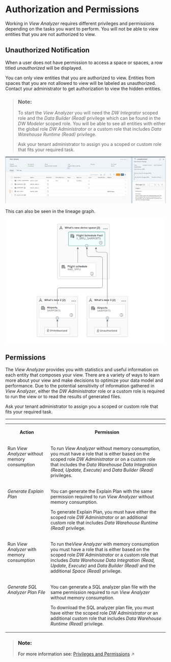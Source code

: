 <!-- loioe5f9e8172d0340528c6bd1696d321e40 -->

# Authorization and Permissions

Working in *View Analyzer* requires different privileges and permissions depending on the tasks you want to perform. You will not be able to view entities that you are not authorized to view.



<a name="loioe5f9e8172d0340528c6bd1696d321e40__section_u52_mvf_scc"/>

## Unauthorized Notification

When a user does not have permission to access a space or spaces, a row titled *unauthorized* will be displayed.

You can only view entities that you are authorized to view. Entities from spaces that you are not allowed to view will be labeled as unauthorized. Contact your administrator to get authorization to view the hidden entities.

> ### Note:  
> To start the *View Analyzer* you will need the *DW Integrator* scoped role and the *Data Builder \(Read\)* privilege which can be found in the *DW Modeler* scoped role. You will be able to see all entities with either the global role *DW Administrator* or a custom role that includes *Data Warehouse Runtime \(Read\)* privilege.
> 
> Ask your tenant administrator to assign you a scoped or custom role that fits your required task.

![](images/Cross-space_view_analyzer_8_unauthorized_db36e49.png)

This can also be seen in the lineage graph.

![](images/Cross-space_unauthorized_lineage_9_61a8d4d.png)



<a name="loioe5f9e8172d0340528c6bd1696d321e40__section_l4f_svf_scc"/>

## Permissions

The *View Analyzer* provides you with statistics and useful information on each entity that composes your view. There are a variety of ways to learn more about your view and make decisions to optimize your data model and performance. Due to the potential sensitivity of information gathered in *View Analyzer*, either the *DW Administrator* role or a custom role is required to run the view or to read the results of generated files.

Ask your tenant administrator to assign you a scoped or custom role that fits your required task.

****


<table>
<tr>
<th valign="top">

Action

</th>
<th valign="top">

Permission

</th>
</tr>
<tr>
<td valign="top">

Run *View Analyzer* without memory consumption

</td>
<td valign="top">

To run *View Analyzer* without memory consumption, you must have a role that is either based on the scoped role *DW Administrator* or on a custom role that includes the *Data Warehouse Data Integration \(Read, Update, Execute\)* and *Data Builder \(Read\)* privileges.

</td>
</tr>
<tr>
<td valign="top">

*Generate Explain Plan* 

</td>
<td valign="top">

You can generate the Explain Plan with the same permission required to run *View Analyzer* without memory consumption.

To generate Explain Plan, you must have either the scoped role *DW Administrator* or an additional custom role that includes *Data Warehouse Runtime \(Read\)* privilege.

</td>
</tr>
<tr>
<td valign="top">

Run *View Analyzer* with memory consumption

</td>
<td valign="top">

To run the*View Analyzer* with memory consumption you must have a role that is either based on the scoped role *DW Administrator* or a custom role that includes *Data Warehouse Data Integration \(Read, Update, Execute\)* and *Data Builder \(Read\)* and the additional *Space \(Read\)* privilege.

</td>
</tr>
<tr>
<td valign="top">

*Generate SQL Analyzer Plan File* 

</td>
<td valign="top">

You can generate a SQL analyzer plan file with the same permission required to run *View Analyzer* without memory consumption.

To download the SQL analyzer plan file, you must have either the scoped role *DW Administrator* or an additional custom role that includes *Data Warehouse Runtime \(Read\)* privilege.

</td>
</tr>
</table>

> ### Note:  
> For more information see: [Privileges and Permissions](https://help.sap.com/viewer/935116dd7c324355803d4b85809cec97/DEV_CURRENT/en-US/d7350c6823a14733a7a5727bad8371aa.html "A privilege represents a task or an area in SAP Datasphere and can be assigned to a specific role. The actions that can be performed in the area are determined by the permissions assigned to a privilege.") :arrow_upper_right:

